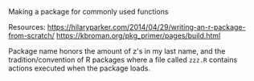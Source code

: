 Making a package for commonly used functions

Resources:
https://hilaryparker.com/2014/04/29/writing-an-r-package-from-scratch/
https://kbroman.org/pkg_primer/pages/build.html

Package name honors the amount of z's in my last name, and the tradition/convention of R packages where a file called `zzz.R` contains actions executed when the package loads.
